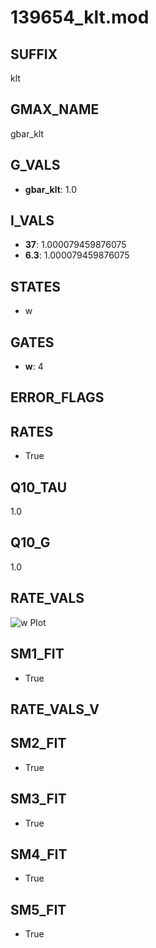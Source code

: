 # 139654_klt.mod

## SUFFIX

klt

## GMAX_NAME

gbar_klt

## G_VALS

- **gbar_klt**: 1.0

## I_VALS

- **37**: 1.000079459876075
- **6.3**: 1.000079459876075

## STATES

- w

## GATES

- **w**: 4

## ERROR_FLAGS


## RATES

- True

## Q10_TAU

1.0

## Q10_G

1.0

## RATE_VALS

![w Plot](/Users/pbozelos/Dropbox/icg-Chai-Panos/supermodels/output_markdown_files/K/139654_klt.mod/images/w.png)

## SM1_FIT

- True

## RATE_VALS_V

## SM2_FIT

- True

## SM3_FIT

- True

## SM4_FIT

- True

## SM5_FIT

- True

